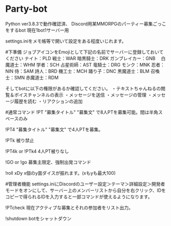 # Party-bot
Python ver3.8.3で動作確認済、
Discord用某MMORPGのパーティー募集ごっこをするbot
現在1bot1サーバー用

settings.iniをメモ帳等で開いて設定をある程度いじれます。

#下準備
ジョブアイコンをEmojiとして下記の名前でサーバーに登録しておいてください
ナイト：PLD  戦士：WAR   暗黒騎士：DRK   ガンブレイカー：GNB　
白魔道士：WHM   学者：SCH   占星術師：AST
竜騎士：DRG    モンク：MNK    忍者：NIN   侍：SAM
詩人：BRD   機工士：MCH    踊り子：DNC
黒魔道士：BLM   召喚士：SMN    赤魔道士：RDM

そしてbotに以下の権限があるか確認してください。
・テキストちゃんねるの閲覧＆ボイスチャンネルの表示
・メッセージを送信
・メッセージの管理
・メッセージ履歴を読む
・リアクションの追加


#通常コマンド
!PT "募集タイトル" "募集文"
で8人PTを募集可能。間は半角スペースのみ

!PT4 "募集タイトル" "募集文"
で4人PTを募集。

!PTk
被り禁止

!PT4k or !PTk4
4人PT被りなし

!GO or !go
募集主限定、強制出発コマンド

!roll xDy
x個のy面ダイスが振れます。(xもyも最大100)

#管理者機能
settings.iniにDiscordのユーザー設定＞テーマ＞詳細設定＞開発者モードをオンにして、サーバー上のメンバーリストから自分を右クリック、IDをコピーで得られるIDを入力すると一部コマンドが使えるようになります。

!PTcheck
現在アクティブな募集とそれの参加者をリスト出力。

!shutdown
botをシャットダウン
